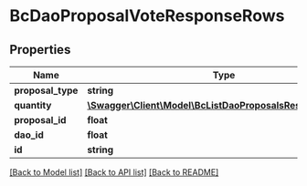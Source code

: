 # BcDaoProposalVoteResponseRows

## Properties
Name | Type | Description | Notes
------------ | ------------- | ------------- | -------------
**proposal_type** | **string** |  | [optional] 
**quantity** | [**\Swagger\Client\Model\BcListDaoProposalsResponseVoteNo**](BcListDaoProposalsResponseVoteNo.md) |  | [optional] 
**proposal_id** | **float** |  | [optional] 
**dao_id** | **float** |  | [optional] 
**id** | **string** |  | [optional] 

[[Back to Model list]](../README.md#documentation-for-models) [[Back to API list]](../README.md#documentation-for-api-endpoints) [[Back to README]](../README.md)


